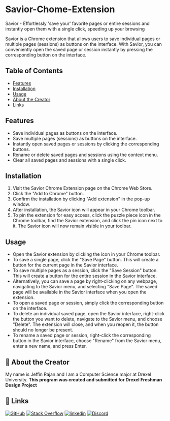 # Savior-Chome-Extension

Savior - Effortlessly 'save your' favorite pages or entire sessions and instantly open them with a single click, speeding up your browsing

Savior is a Chrome extension that allows users to save individual pages or multiple pages (sessions) as buttons on the interface. With Savior, you can conveniently open the saved page or session instantly by pressing the corresponding button on the interface.

## Table of Contents
* [Features](#features)
* [Installation](#installation)
* [Usage](#usage)
* [About the Creator](#-about-the-creator)
* [Links](#-links)

## Features
* Save individual pages as buttons on the interface.
* Save multiple pages (sessions) as buttons on the interface.
* Instantly open saved pages or sessions by clicking the corresponding buttons.
* Rename or delete saved pages and sessions using the context menu.
* Clear all saved pages and sessions with a single click.

## Installation
1. Visit the Savior Chrome Extension page on the Chrome Web Store.
2. Click the "Add to Chrome" button.
3. Confirm the installation by clicking "Add extension" in the pop-up window.
4. After installation, the Savior icon will appear in your Chrome toolbar.
5. To pin the extension for easy access, click the puzzle piece icon in the Chrome toolbar, find the Savior extension, and click the pin icon next to it. The Savior icon will now remain visible in your toolbar.

## Usage
* Open the Savior extension by clicking the icon in your Chrome toolbar.
* To save a single page, click the "Save Page" button. This will create a button for the current page in the Savior interface.
* To save multiple pages as a session, click the "Save Session" button. This will create a button for the entire session in the Savior interface.
* Alternatively, you can save a page by right-clicking on any webpage, navigating to the Savior menu, and selecting "Save Page". The saved page will be available in the Savior interface when you open the extension.
* To open a saved page or session, simply click the corresponding button on the interface.
* To delete an individual saved page, open the Savior interface, right-click the button you want to delete, navigate to the Savior menu, and choose "Delete". The extension will close, and when you reopen it, the button should no longer be present.
* To rename a saved page or session, right-click the corresponding button in the Savior interface, choose "Rename" from the Savior menu, enter a new name, and press Enter.

## 🚀 About the Creator
My name is Jeffin Rajan and I am a Computer Science major at Drexel University. **This program was created and submitted for Drexel Freshman Design Project**


## 🔗 Links
[![GitHub](https://img.shields.io/badge/github-%23121011.svg?style=for-the-badge&logo=github&logoColor=white)](http://www.github.com/JeffinKR924)
[![Stack Overflow](https://img.shields.io/badge/-Stackoverflow-FE7A16?style=for-the-badge&logo=stack-overflow&logoColor=white)](https://www.stackoverflow.com/users/19504427/jeffin-rajan)
[![linkedin](https://img.shields.io/badge/linkedin-0A66C2?style=for-the-badge&logo=linkedin&logoColor=white)](https://www.linkedin.com/in/jeffin-k-rajan/)
[![Discord](https://img.shields.io/badge/discord-%237289DA.svg?style=for-the-badge&logo=discord&logoColor=white)](https://discordapp.com/users/750429356739788933/)